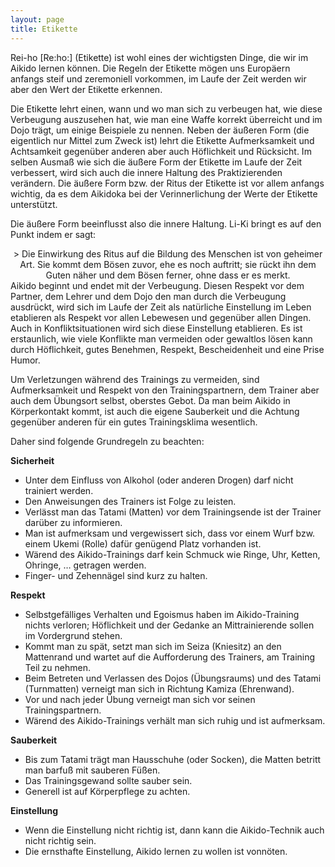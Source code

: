 ```yaml
---
layout: page
title: Etikette
---
```


<div class="container block" markdown="1">


Rei-ho \[Re:ho:\] (Etikette) ist wohl eines der wichtigsten Dinge, die wir im Aikido lernen können. Die Regeln der Etikette mögen uns Europäern anfangs steif und zeremoniell vorkommen, im Laufe der Zeit werden wir aber den Wert der Etikette erkennen.

Die Etikette lehrt einen, wann und wo man sich zu verbeugen hat, wie diese Verbeugung auszusehen hat, wie man eine Waffe korrekt überreicht und im Dojo trägt, um einige Beispiele zu nennen. Neben der äußeren Form (die eigentlich nur Mittel zum Zweck ist) lehrt die Etikette Aufmerksamkeit und Achtsamkeit gegenüber anderen aber auch Höflichkeit und Rücksicht. Im selben Ausmaß wie sich die äußere Form der Etikette im Laufe der Zeit verbessert, wird sich auch die innere Haltung des Praktizierenden verändern. Die äußere Form bzw. der Ritus der Etikette ist vor allem anfangs wichtig, da es dem Aikidoka bei der Verinnerlichung der Werte der Etikette unterstützt.

Die äußere Form beeinflusst also die innere Haltung. Li-Ki bringt es auf den Punkt indem er sagt:
<center>
> Die Einwirkung des Ritus auf die Bildung des Menschen ist von geheimer Art. Sie kommt dem Bösen zuvor, ehe es noch auftritt; sie rückt ihn dem Guten näher und dem Bösen ferner, ohne dass er es merkt.
</center>
Aikido beginnt und endet mit der Verbeugung. Diesen Respekt vor dem Partner, dem Lehrer und dem Dojo den man durch die Verbeugung ausdrückt, wird sich im Laufe der Zeit als natürliche Einstellung im Leben etablieren als Respekt vor allen Lebewesen und gegenüber allen Dingen. Auch in Konfliktsituationen wird sich diese Einstellung etablieren. Es ist erstaunlich, wie viele Konflikte man vermeiden oder gewaltlos lösen kann durch Höflichkeit, gutes Benehmen, Respekt, Bescheidenheit und eine Prise Humor.

Um Verletzungen während des Trainings zu vermeiden, sind Aufmerksamkeit und Respekt von den Trainingspartnern, dem Trainer aber auch dem Übungsort selbst, oberstes Gebot. Da man beim Aikido in Körperkontakt kommt, ist auch die eigene Sauberkeit und die Achtung gegenüber anderen für ein gutes Trainingsklima wesentlich.

Daher sind folgende Grundregeln zu beachten:
  
**Sicherheit**

* Unter dem Einfluss von Alkohol (oder anderen Drogen) darf nicht trainiert werden.
* Den Anweisungen des Trainers ist Folge zu leisten.
* Verlässt man das Tatami (Matten) vor dem Trainingsende ist der Trainer darüber zu informieren.
* Man ist aufmerksam und vergewissert sich, dass vor einem Wurf bzw. einem Ukemi (Rolle) dafür genügend Platz vorhanden ist.
* Wärend des Aikido-Trainings darf kein Schmuck wie Ringe, Uhr, Ketten, Ohringe, … getragen werden.
* Finger- und Zehennägel sind kurz zu halten.

**Respekt**

* Selbstgefälliges Verhalten und Egoismus haben im Aikido-Training nichts verloren; Höflichkeit und der Gedanke an Mittrainierende sollen im Vordergrund stehen.
* Kommt man zu spät, setzt man sich im Seiza (Kniesitz) an den Mattenrand und wartet auf die Aufforderung des Trainers, am Training Teil zu nehmen.
* Beim Betreten und Verlassen des Dojos (Übungsraums) und des Tatami (Turnmatten) verneigt man sich in Richtung Kamiza (Ehrenwand).
* Vor und nach jeder Übung verneigt man sich vor seinen Trainingspartnern.
* Wärend des Aikido-Trainings verhält man sich ruhig und ist aufmerksam.

**Sauberkeit**

* Bis zum Tatami trägt man Hausschuhe (oder Socken), die Matten betritt man barfuß mit sauberen Füßen.
* Das Trainingsgewand sollte sauber sein.
* Generell ist auf Körperpflege zu achten.

**Einstellung**

* Wenn die Einstellung nicht richtig ist, dann kann die Aikido-Technik auch nicht richtig sein.
* Die ernsthafte Einstellung, Aikido lernen zu wollen ist vonnöten.

</div>